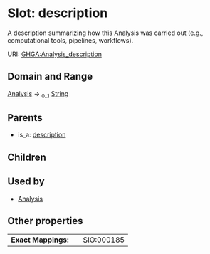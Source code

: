 
# Slot: description


A description summarizing how this Analysis was carried out (e.g., computational tools, pipelines, workflows).

URI: [GHGA:Analysis_description](https://w3id.org/GHGA/Analysis_description)


## Domain and Range

[Analysis](Analysis.md) &#8594;  <sub>0..1</sub> [String](types/String.md)

## Parents

 *  is_a: [description](description.md)

## Children


## Used by

 * [Analysis](Analysis.md)

## Other properties

|  |  |  |
| --- | --- | --- |
| **Exact Mappings:** | | SIO:000185 |

